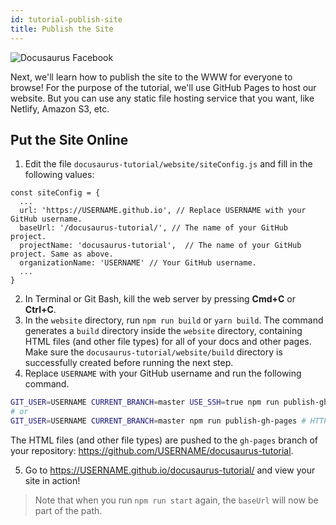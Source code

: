```yaml
---
id: tutorial-publish-site
title: Publish the Site
---
```


<img alt="Docusaurus Facebook" src="/img/undraw_docusaurus_fb.svg" class="docImage"/>

Next, we'll learn how to publish the site to the WWW for everyone to browse! For the purpose of the tutorial, we'll use GitHub Pages to host our website. But you can use any static file hosting service that you want, like Netlify, Amazon S3, etc.

## Put the Site Online

1. Edit the file `docusaurus-tutorial/website/siteConfig.js` and fill in the following values:

```
const siteConfig = {
  ...
  url: 'https://USERNAME.github.io', // Replace USERNAME with your GitHub username.
  baseUrl: '/docusaurus-tutorial/', // The name of your GitHub project.
  projectName: 'docusaurus-tutorial',  // The name of your GitHub project. Same as above.
  organizationName: 'USERNAME' // Your GitHub username.
  ...
}
```

2. In Terminal or Git Bash, kill the web server by pressing **Cmd+C** or **Ctrl+C**.
3. In the `website` directory, run `npm run build` or `yarn build`. The command generates a `build` directory inside the `website` directory, containing HTML files (and other file types) for all of your docs and other pages. Make sure the `docusaurus-tutorial/website/build` directory is successfully created before running the next step.
4. Replace `USERNAME` with your GitHub username and run the following command.

```sh
GIT_USER=USERNAME CURRENT_BRANCH=master USE_SSH=true npm run publish-gh-pages # SSH
# or
GIT_USER=USERNAME CURRENT_BRANCH=master npm run publish-gh-pages # HTTPS
```

The HTML files (and other file types) are pushed to the `gh-pages` branch of your repository:  https://github.com/USERNAME/docusaurus-tutorial.

5. Go to https://USERNAME.github.io/docusaurus-tutorial/ and view your site in action!

> Note that when you run `npm run start` again, the `baseUrl` will now be part of the path.
